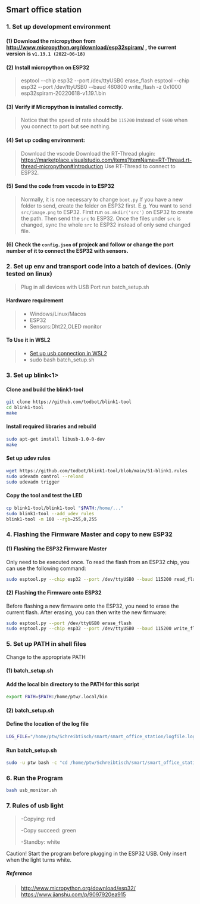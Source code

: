 ## Smart office station
### 1. Set up development environment

#### (1) Download the micropython from http://www.micropython.org/download/esp32spiram/ , the current version is `v1.19.1 (2022-06-18)`
#### (2) Install micropython on ESP32 
>  esptool --chip esp32 --port /dev/ttyUSB0 erase_flash
>  esptool --chip esp32 --port /dev/ttyUSB0 --baud 460800 write_flash -z 0x1000 esp32spiram-20220618-v1.19.1.bin 

#### (3) Verify if Micropython is installed correctly.
>  Notice that the speed of rate should be `115200` instead of `9600` when you connect to port but see nothing.


#### (4) Set up coding environment:
> Download the vscode 
> Download the RT-Thread plugin: https://marketplace.visualstudio.com/items?itemName=RT-Thread.rt-thread-micropython#Introduction
> Use RT-Thread to connect to ESP32.

#### (5) Send the code from vscode in to ESP32
> Normally, it is noe necessary to change `boot.py`
> If you have a new folder to send, create the folder on ESP32 first. E.g. You want to send `src/image.png` to ESP32. First run `os.mkdir('src')` on ESP32 to create the path. Then send the `src` to ESP32. Once the files under `src` is changed, sync the whole `src` to ESP32 instead of only send changed file.

#### (6) Check the `config.json` of projeck and follow or change the port number of it to connect the ESP32 with sensors.

### 2. Set up env and transport code into a batch of devices. (Only tested on linux)
> Plug in all devices with USB Port
> run batch_setup.sh

#### Hardware requirement
> - Windows/Linux/Macos
> - ESP32
> - Sensors:Dht22,OLED monitor

#### To Use it in WSL2
> - [Set up usb connection in WSL2](https://learn.microsoft.com/zh-cn/windows/wsl/connect-usb)
> - sudo bash batch_setup.sh

### 3. Set up blink<1>

#### Clone and build the blink1-tool
```bash
git clone https://github.com/todbot/blink1-tool
cd blink1-tool
make
```
#### Install required libraries and rebuild
```bash
sudo apt-get install libusb-1.0-0-dev
make
```
#### Set up udev rules
```bash
wget https://github.com/todbot/blink1-tool/blob/main/51-blink1.rules
sudo udevadm control --reload
sudo udevadm trigger
```
#### Copy the tool and test the LED
```bash
cp blink1-tool/blink1-tool "$PATH:/home/..."
sudo blink1-tool --add_udev_rules
blink1-tool -m 100 --rgb=255,0,255
```

### 4. Flashing the Firmware Master and copy to new ESP32

#### (1) Flashing the ESP32 Firmware Master 
Only need to be executed once.
To read the flash from an ESP32 chip, you can use the following command:

```bash
sudo esptool.py --chip esp32 --port /dev/ttyUSB0 --baud 115200 read_flash 0 ALL esp32_dump.bin
```
#### (2) Flashing the Firmware onto ESP32

Before flashing a new firmware onto the ESP32, you need to erase the current flash. After erasing, you can then write the new firmware:

```bash
sudo esptool.py --port /dev/ttyUSB0 erase_flash
sudo esptool.py --chip esp32 --port /dev/ttyUSB0 --baud 115200 write_flash 0x00000 esp32_dump.bin
```
### 5. Set up PATH in shell files
Change to the appropriate PATH
#### (1) batch_setup.sh

#### Add the local bin directory to the PATH for this script
```bash
export PATH=$PATH:/home/ptw/.local/bin   
```
#### (2) batch_setup.sh

#### Define the location of the log file
```bash
LOG_FILE="/home/ptw/Schreibtisch/smart/smart_office_station/logfile.log"        
```
#### Run batch_setup.sh 
```bash
sudo -u ptw bash -c "cd /home/ptw/Schreibtisch/smart/smart_office_station; bash batch_setup.sh"  # Optionally, redirect output to the log file: >> $LOG_FILE 2>&1
```

### 6. Run the Program
```bash
bash usb_monitor.sh
```

### 7. Rules of usb light
> -Copying: red
>
> -Copy succeed: green
> 
> -Standby: white

Caution! Start the program before plugging in the ESP32 USB. Only insert when the light turns white.

##### Reference
> http://www.micropython.org/download/esp32/
> https://www.jianshu.com/p/9097920ea915
